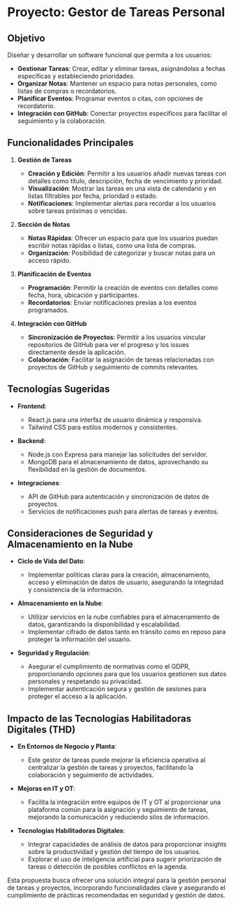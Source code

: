# Proyecto: Gestor de Tareas Personal

## Objetivo

Diseñar y desarrollar un software funcional que permita a los usuarios:

- **Gestionar Tareas**: Crear, editar y eliminar tareas, asignándolas a fechas específicas y estableciendo prioridades.
- **Organizar Notas**: Mantener un espacio para notas personales, como listas de compras o recordatorios.
- **Planificar Eventos**: Programar eventos o citas, con opciones de recordatorio.
- **Integración con GitHub**: Conectar proyectos específicos para facilitar el seguimiento y la colaboración.

## Funcionalidades Principales

1. **Gestión de Tareas**
   - **Creación y Edición**: Permitir a los usuarios añadir nuevas tareas con detalles como título, descripción, fecha de vencimiento y prioridad.
   - **Visualización**: Mostrar las tareas en una vista de calendario y en listas filtrables por fecha, prioridad o estado.
   - **Notificaciones**: Implementar alertas para recordar a los usuarios sobre tareas próximas o vencidas.

2. **Sección de Notas**
   - **Notas Rápidas**: Ofrecer un espacio para que los usuarios puedan escribir notas rápidas o listas, como una lista de compras.
   - **Organización**: Posibilidad de categorizar y buscar notas para un acceso rápido.

3. **Planificación de Eventos**
   - **Programación**: Permitir la creación de eventos con detalles como fecha, hora, ubicación y participantes.
   - **Recordatorios**: Enviar notificaciones previas a los eventos programados.

4. **Integración con GitHub**
   - **Sincronización de Proyectos**: Permitir a los usuarios vincular repositorios de GitHub para ver el progreso y los issues directamente desde la aplicación.
   - **Colaboración**: Facilitar la asignación de tareas relacionadas con proyectos de GitHub y seguimiento de commits relevantes.

## Tecnologías Sugeridas

- **Frontend**:
  - React.js para una interfaz de usuario dinámica y responsiva.
  - Tailwind CSS para estilos modernos y consistentes.

- **Backend**:
  - Node.js con Express para manejar las solicitudes del servidor.
  - MongoDB para el almacenamiento de datos, aprovechando su flexibilidad en la gestión de documentos.

- **Integraciones**:
  - API de GitHub para autenticación y sincronización de datos de proyectos.
  - Servicios de notificaciones push para alertas de tareas y eventos.

## Consideraciones de Seguridad y Almacenamiento en la Nube

- **Ciclo de Vida del Dato**:
  - Implementar políticas claras para la creación, almacenamiento, acceso y eliminación de datos de usuario, asegurando la integridad y consistencia de la información.

- **Almacenamiento en la Nube**:
  - Utilizar servicios en la nube confiables para el almacenamiento de datos, garantizando la disponibilidad y escalabilidad.
  - Implementar cifrado de datos tanto en tránsito como en reposo para proteger la información del usuario.

- **Seguridad y Regulación**:
  - Asegurar el cumplimiento de normativas como el GDPR, proporcionando opciones para que los usuarios gestionen sus datos personales y respetando su privacidad.
  - Implementar autenticación segura y gestión de sesiones para proteger el acceso a la aplicación.

## Impacto de las Tecnologías Habilitadoras Digitales (THD)

- **En Entornos de Negocio y Planta**:
  - Este gestor de tareas puede mejorar la eficiencia operativa al centralizar la gestión de tareas y proyectos, facilitando la colaboración y seguimiento de actividades.

- **Mejoras en IT y OT**:
  - Facilita la integración entre equipos de IT y OT al proporcionar una plataforma común para la asignación y seguimiento de tareas, mejorando la comunicación y reduciendo silos de información.

- **Tecnologías Habilitadoras Digitales**:
  - Integrar capacidades de análisis de datos para proporcionar insights sobre la productividad y gestión del tiempo de los usuarios.
  - Explorar el uso de inteligencia artificial para sugerir priorización de tareas o detección de posibles conflictos en la agenda.

Esta propuesta busca ofrecer una solución integral para la gestión personal de tareas y proyectos, incorporando funcionalidades clave y asegurando el cumplimiento de prácticas recomendadas en seguridad y gestión de datos.
